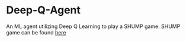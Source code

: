 # Deep-Q-Agent
An ML agent utilizing Deep Q Learning to play a SHUMP game. SHUMP game can be found [here](https://github.com/GarvanD/Arcade_Space_Shooter) 

